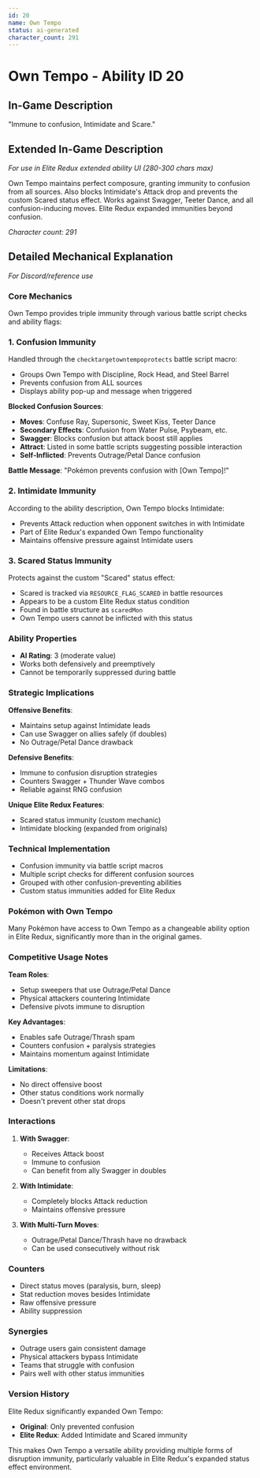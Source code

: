 ```yaml
---
id: 20
name: Own Tempo
status: ai-generated
character_count: 291
---
```


# Own Tempo - Ability ID 20

## In-Game Description
"Immune to confusion, Intimidate and Scare."

## Extended In-Game Description
*For use in Elite Redux extended ability UI (280-300 chars max)*

Own Tempo maintains perfect composure, granting immunity to confusion from all sources. Also blocks Intimidate's Attack drop and prevents the custom Scared status effect. Works against Swagger, Teeter Dance, and all confusion-inducing moves. Elite Redux expanded immunities beyond confusion.

*Character count: 291*

## Detailed Mechanical Explanation
*For Discord/reference use*

### Core Mechanics
Own Tempo provides triple immunity through various battle script checks and ability flags:

### 1. Confusion Immunity

Handled through the `checktargetowntempoprotects` battle script macro:
- Groups Own Tempo with Discipline, Rock Head, and Steel Barrel
- Prevents confusion from ALL sources
- Displays ability pop-up and message when triggered

**Blocked Confusion Sources**:
- **Moves**: Confuse Ray, Supersonic, Sweet Kiss, Teeter Dance
- **Secondary Effects**: Confusion from Water Pulse, Psybeam, etc.
- **Swagger**: Blocks confusion but attack boost still applies
- **Attract**: Listed in some battle scripts suggesting possible interaction
- **Self-Inflicted**: Prevents Outrage/Petal Dance confusion

**Battle Message**: "Pokémon prevents confusion with [Own Tempo]!"

### 2. Intimidate Immunity

According to the ability description, Own Tempo blocks Intimidate:
- Prevents Attack reduction when opponent switches in with Intimidate
- Part of Elite Redux's expanded Own Tempo functionality
- Maintains offensive pressure against Intimidate users

### 3. Scared Status Immunity

Protects against the custom "Scared" status effect:
- Scared is tracked via `RESOURCE_FLAG_SCARED` in battle resources
- Appears to be a custom Elite Redux status condition
- Found in battle structure as `scaredMon`
- Own Tempo users cannot be inflicted with this status

### Ability Properties
- **AI Rating**: 3 (moderate value)
- Works both defensively and preemptively
- Cannot be temporarily suppressed during battle

### Strategic Implications

**Offensive Benefits**:
- Maintains setup against Intimidate leads
- Can use Swagger on allies safely (if doubles)
- No Outrage/Petal Dance drawback

**Defensive Benefits**:
- Immune to confusion disruption strategies
- Counters Swagger + Thunder Wave combos
- Reliable against RNG confusion

**Unique Elite Redux Features**:
- Scared status immunity (custom mechanic)
- Intimidate blocking (expanded from originals)

### Technical Implementation
- Confusion immunity via battle script macros
- Multiple script checks for different confusion sources
- Grouped with other confusion-preventing abilities
- Custom status immunities added for Elite Redux

### Pokémon with Own Tempo
Many Pokémon have access to Own Tempo as a changeable ability option in Elite Redux, significantly more than in the original games.

### Competitive Usage Notes

**Team Roles**:
- Setup sweepers that use Outrage/Petal Dance
- Physical attackers countering Intimidate
- Defensive pivots immune to disruption

**Key Advantages**:
- Enables safe Outrage/Thrash spam
- Counters confusion + paralysis strategies  
- Maintains momentum against Intimidate

**Limitations**:
- No direct offensive boost
- Other status conditions work normally
- Doesn't prevent other stat drops

### Interactions

1. **With Swagger**:
   - Receives Attack boost
   - Immune to confusion
   - Can benefit from ally Swagger in doubles

2. **With Intimidate**:
   - Completely blocks Attack reduction
   - Maintains offensive pressure

3. **With Multi-Turn Moves**:
   - Outrage/Petal Dance/Thrash have no drawback
   - Can be used consecutively without risk

### Counters
- Direct status moves (paralysis, burn, sleep)
- Stat reduction moves besides Intimidate
- Raw offensive pressure
- Ability suppression

### Synergies
- Outrage users gain consistent damage
- Physical attackers bypass Intimidate
- Teams that struggle with confusion
- Pairs well with other status immunities

### Version History
Elite Redux significantly expanded Own Tempo:
- **Original**: Only prevented confusion
- **Elite Redux**: Added Intimidate and Scared immunity

This makes Own Tempo a versatile ability providing multiple forms of disruption immunity, particularly valuable in Elite Redux's expanded status effect environment.